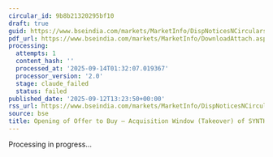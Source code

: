 ```yaml
---
circular_id: 9b8b21320295bf10
draft: true
guid: https://www.bseindia.com/markets/MarketInfo/DispNoticesNCirculars.aspx?Noticeid={A22F1C77-1FD5-464D-9510-25D673DC2109}&noticeno=20250912-92&dt=09/12/2025&icount=92&totcount=103&flag=0
pdf_url: https://www.bseindia.com/markets/MarketInfo/DownloadAttach.aspx?id=20250912-92&attachedId=35db86f0-2937-4c67-901e-4f782aea5073
processing:
  attempts: 1
  content_hash: ''
  processed_at: '2025-09-14T01:32:07.019367'
  processor_version: '2.0'
  stage: claude_failed
  status: failed
published_date: '2025-09-12T13:23:50+00:00'
rss_url: https://www.bseindia.com/markets/MarketInfo/DispNoticesNCirculars.aspx?Noticeid={A22F1C77-1FD5-464D-9510-25D673DC2109}&noticeno=20250912-92&dt=09/12/2025&icount=92&totcount=103&flag=0
source: bse
title: Opening of Offer to Buy – Acquisition Window (Takeover) of SYNTHIKO FOILS LIMITED
---
```


Processing in progress...